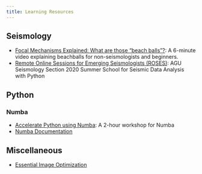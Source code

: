 ```yaml
---
title: Learning Resources
---
```


## Seismology

- [Focal Mechanisms Explained: What are those “beach balls”?](https://www.youtube.com/watch?v=MomVOkyDdLo): A 6-minute video explaining beachballs for non-seismologists and beginners.
- [Remote Online Sessions for Emerging Seismologists (ROSES)](https://www.iris.edu/hq/inclass/course/roses): AGU Seismology Section 2020 Summer School for Seismic Data Analysis with Python

## Python

### Numba

- [Accelerate Python using Numba](https://github.com/keipertk/pygpu-workshop): A 2-hour workshop for Numba
- [Numba Documentation](https://numba.readthedocs.io/en/stable/)

## Miscellaneous

- [Essential Image Optimization](https://images.guide/)

